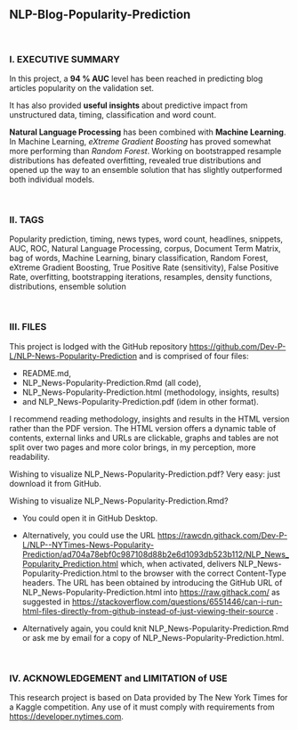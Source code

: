 ## NLP-Blog-Popularity-Prediction

<br>

### I. EXECUTIVE SUMMARY

In this project, a **94 % AUC** level has been reached in predicting blog articles popularity on the validation set.

It has also provided **useful insights** about predictive impact from unstructured data, timing, classification and word count.

**Natural Language Processing** has been combined with **Machine Learning**. In Machine Learning, *eXtreme Gradient Boosting* has proved somewhat more performing than *Random Forest*. Working on bootstrapped resample distributions has defeated overfitting, revealed true distributions and opened up the way to an ensemble solution that has slightly outperformed both individual models.   

<br>

### II. TAGS

Popularity prediction, timing, news types, word count, headlines, snippets, AUC, ROC, Natural Language Processing, corpus, Document Term Matrix, bag of words, Machine Learning, binary classification, Random Forest, eXtreme Gradient Boosting, True Positive Rate (sensitivity), False Positive Rate, overfitting, bootstrapping iterations, resamples, density functions, distributions, ensemble solution 

<br>

### III. FILES

This project is lodged with the GitHub repository https://github.com/Dev-P-L/NLP-News-Popularity-Prediction and is comprised of four files:

- README.md,
- NLP_News-Popularity-Prediction.Rmd (all code),
- NLP_News-Popularity-Prediction.html (methodology, insights, results)
- and NLP_News-Popularity-Prediction.pdf (idem in other format).

I recommend reading methodology, insights and results in the HTML version rather than the PDF version. The HTML version offers a dynamic table of contents, external links and URLs are clickable, graphs and tables are not split over two pages and more color brings, in my perception, more readability.  

Wishing to visualize NLP_News-Popularity-Prediction.pdf? Very easy: just download it from GitHub.

Wishing to visualize NLP_News-Popularity-Prediction.Rmd?

  * You could open it in GitHub Desktop.

  * Alternatively, you could use the URL 
https://rawcdn.githack.com/Dev-P-L/NLP--NYTimes-News-Popularity-Prediction/ad704a78ebf0c987108d88b2e6d1093db523b112/NLP_News_Popularity_Prediction.html which, when activated, delivers NLP_News-Popularity-Prediction.html to the browser with the correct Content-Type headers. The URL has been obtained by introducing the GitHub URL of NLP_News-Popularity-Prediction.html into https://raw.githack.com/ as suggested in https://stackoverflow.com/questions/6551446/can-i-run-html-files-directly-from-github-instead-of-just-viewing-their-source .

  * Alternatively again, you could knit NLP_News-Popularity-Prediction.Rmd or ask me by email for a copy of NLP_News-Popularity-Prediction.html.



<br>
 
### IV. ACKNOWLEDGEMENT and LIMITATION of USE

This research project is based on Data provided by The New York Times for a Kaggle competition. Any use of it must comply with requirements from https://developer.nytimes.com. 
